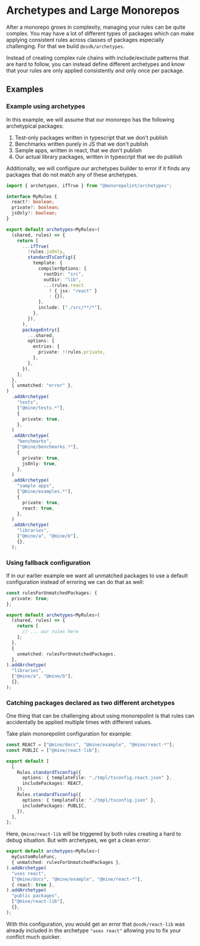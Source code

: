 # Archetypes and Large Monorepos

After a monorepo grows in complexity, managing your rules can be quite complex. You may have a lot of different types of packages which can make applying consistent rules across classes of packages especially challenging. For that we build `@osdk/archetypes`.

Instead of creating complex rule chains with include/exclude patterns that are hard to follow, you can instead define different archetypes and know that your rules are only applied consistently and only once per package.

## Examples

### Example using archetypes

In this example, we will assume that our monorepo has the following archetypical packages:

1. Test-only packages written in typescript that we don't publish
2. Benchmarks written purely in JS that we don't publish
3. Sample apps, written in react, that we don't publish
4. Our actual library packages, written in typescript that we do publish

Additionally, we will configure our archetypes builder to error if it finds any packages that do not match any of these archetypes.

```ts
import { archetypes, ifTrue } from "@monorepolint/archetypes";

interface MyRules {
  react?: boolean;
  private?: boolean;
  jsOnly?: boolean;
}

export default archetypes<MyRules>(
  (shared, rules) => {
    return [
      ...ifTrue(
        !rules.jsOnly,
        standardTsConfig({
          template: {
            compilerOptions: {
              rootDir: "src",
              outDir: "lib",
              ...(rules.react
                ? { jsx: "react" }
                : {}),
            },
            include: ["./src/**/*"],
          },
        }),
      ),
      packageEntry({
        ...shared,
        options: {
          entries: {
            private: !!rules.private,
          },
        },
      }),
    ];
  },
  { unmatched: "error" },
)
  .addArchetype(
    "tests",
    ["@mine/tests.*"],
    {
      private: true,
    },
  )
  .addArchetype(
    "benchmarks",
    ["@mine/benchmarks.*"],
    {
      private: true,
      jsOnly: true,
    },
  )
  .addArchetype(
    "sample apps",
    ["@mine/examples.*"],
    {
      private: true,
      react: true,
    },
  )
  .addArchetype(
    "libraries",
    ["@mine/a", "@mine/b"],
    {},
  );
```

### Using fallback configuration

If in our earlier example we want all unmatched packages to use a default configuration instead of erroring we can do that as well:

```ts
const rulesForUnmatchedPackages: {
  private: true;
};

export default archetypes<MyRules>(
  (shared, rules) => {
    return [
      // ... our rules here
    ];
  },
  {
    unmatched: rulesForUnmatchedPackages,
  },
).addArchetype(
  "libraries",
  ["@mine/a", "@mine/b"],
  {},
);
```

### Catching packages declared as two different archetypes

One thing that can be challenging about using monorepolint is that rules can accidentally be applied multiple times with different values.

Take plain monorepolint configuration for example:

```ts
const REACT = ["@mine/docs", "@mine/example", "@mine/react-*"];
const PUBLIC = ["@mine/react-lib"];

export default [
  [
    Rules.standardTsconfig({
      options: { templateFile: "./tmpl/tsconfig.react.json" },
      includePackages: REACT,
    }),
    Rules.standardTsconfig({
      options: { templateFile: "./tmpl/tsconfig.json" },
      includePackages: PUBLIC,
    }),
  ],
];
```

Here, `@mine/react-lib` will be triggered by both rules creating a hard to debug situation. But with archetypes, we get a clean error:

```ts
export default archetypes<MyRules>(
  myCustomRuleFunc,
  { unmatched: rulesForUnmatchedPackages },
).addArchetype(
  "uses react",
  ["@mine/docs", "@mine/example", "@mine/react-*"],
  { react: true },
).addArchetype(
  "public packages",
  ["@mine/react-lib"],
  {},
);
```

With this configuration, you would get an error that `@osdk/react-lib` was already included in the archetype `"uses react"` allowing you to fix your conflict much quicker.
